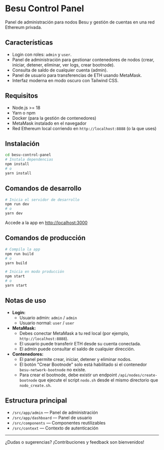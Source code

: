 # Besu Control Panel

Panel de administración para nodos Besu y gestión de cuentas en una red Ethereum privada.

## Características
- Login con roles: `admin` y `user`.
- Panel de administración para gestionar contenedores de nodos (crear, iniciar, detener, eliminar, ver logs, crear bootnode).
- Consulta de saldo de cualquier cuenta (admin).
- Panel de usuario para transferencias de ETH usando MetaMask.
- Interfaz moderna en modo oscuro con Tailwind CSS.

## Requisitos
- Node.js >= 18
- Yarn o npm
- Docker (para la gestión de contenedores)
- MetaMask instalado en el navegador
- Red Ethereum local corriendo en `http://localhost:8888` (o la que uses)

## Instalación

```bash
cd besu-control-panel
# Instala dependencias
npm install
# o
yarn install
```

## Comandos de desarrollo

```bash
# Inicia el servidor de desarrollo
npm run dev
# o
yarn dev
```

Accede a la app en [http://localhost:3000](http://localhost:3000)

## Comandos de producción

```bash
# Compila la app
npm run build
# o
yarn build

# Inicia en modo producción
npm start
# o
yarn start
```

## Notas de uso
- **Login:**
  - Usuario admin: `admin` / `admin`
  - Usuario normal: `user` / `user`
- **MetaMask:**
  - Debes conectar MetaMask a tu red local (por ejemplo, `http://localhost:8888`).
  - El usuario puede transferir ETH desde su cuenta conectada.
  - El admin puede consultar el saldo de cualquier dirección.
- **Contenedores:**
  - El panel permite crear, iniciar, detener y eliminar nodos.
  - El botón "Crear Bootnode" solo está habilitado si el contenedor `besu-network-bootnode` no existe.
  - Para crear el bootnode, debe existir un endpoint `/api/nodes/create-bootnode` que ejecute el script `nodo.sh` desde el mismo directorio que `nodo_create.sh`.

## Estructura principal
- `/src/app/admin` — Panel de administración
- `/src/app/dashboard` — Panel de usuario
- `/src/components` — Componentes reutilizables
- `/src/context` — Contexto de autenticación

---

¿Dudas o sugerencias? ¡Contribuciones y feedback son bienvenidos!
